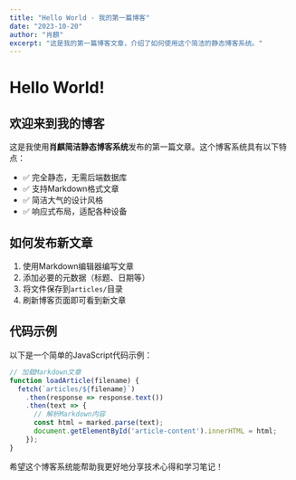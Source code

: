 ```yaml
---
title: "Hello World - 我的第一篇博客"
date: "2023-10-20"
author: "肖麒"
excerpt: "这是我的第一篇博客文章，介绍了如何使用这个简洁的静态博客系统。"
---
```


# Hello World!

## 欢迎来到我的博客

这是我使用**肖麒简洁静态博客系统**发布的第一篇文章。这个博客系统具有以下特点：

- ✅ 完全静态，无需后端数据库
- ✅ 支持Markdown格式文章
- ✅ 简洁大气的设计风格
- ✅ 响应式布局，适配各种设备

## 如何发布新文章

1. 使用Markdown编辑器编写文章
2. 添加必要的元数据（标题、日期等）
3. 将文件保存到`articles/`目录
4. 刷新博客页面即可看到新文章

## 代码示例

以下是一个简单的JavaScript代码示例：

```javascript
// 加载Markdown文章
function loadArticle(filename) {
  fetch(`articles/${filename}`)
    .then(response => response.text())
    .then(text => {
      // 解析Markdown内容
      const html = marked.parse(text);
      document.getElementById('article-content').innerHTML = html;
    });
}
```

希望这个博客系统能帮助我更好地分享技术心得和学习笔记！